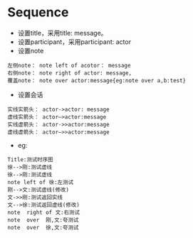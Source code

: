 # Sequence


- 设置title，采用title: message。
- 设置participant，采用participant: actor
- 设置note
```
左侧note： note left of acotor： message
右侧note： note right of actor: message,
覆盖note： note over actor:message{eg:note over a,b:test}
```
- 设置会话
```
实线实箭头： actor->actor: message
虚线实箭头： actor–>actor:message
实线虚箭头： actor->>actor:message
虚线虚箭头： actor–>>actor:message
```
- eg:
```sequence
Title:测试时序图
徐-->刚:测试虚线
徐-->刚:测试虚线
note left of 徐:左测试
刚-->文:测试虚线(修改)
文->>刚:测试返回实线
文-->徐:测试返回虚线(修改)
note  right of 文:右测试
note  over  刚,文:夸测试
note  over  徐,文:夸测试
```
